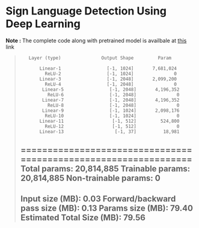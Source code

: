 # Sign Language Detection Using Deep Learning

<b> Note : </b> The complete code along with pretrained model is availbale at [this](https://drive.google.com/file/d/1asp49Y5LbjCnRxetISSnXsfn-cHYaRLP/view?usp=sharing) link 

> 
>        Layer (type)               Output Shape         Param 
>
>            Linear-1                 [-1, 1024]       7,681,024
>              ReLU-2                 [-1, 1024]               0
>            Linear-3                 [-1, 2048]       2,099,200
>              ReLU-4                 [-1, 2048]               0
>             Linear-5                 [-1, 2048]       4,196,352
>               ReLU-6                 [-1, 2048]               0
>             Linear-7                 [-1, 2048]       4,196,352
>               ReLU-8                 [-1, 2048]               0
>             Linear-9                 [-1, 1024]       2,098,176
>              ReLU-10                 [-1, 1024]               0
>            Linear-11                  [-1, 512]         524,800
>              ReLU-12                  [-1, 512]               0
>            Linear-13                   [-1, 37]          18,981
> ================================================================
> Total params: 20,814,885
> Trainable params: 20,814,885
> Non-trainable params: 0
> ----------------------------------------------------------------
> Input size (MB): 0.03
> Forward/backward pass size (MB): 0.13
> Params size (MB): 79.40
> Estimated Total Size (MB): 79.56
> ----------------------------------------------------------------
